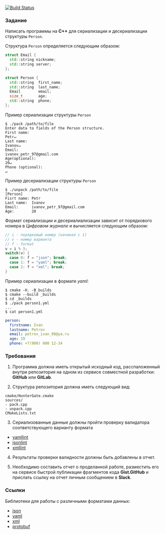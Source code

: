 [![Build Status](https://travis-ci.org/desta-study/lab13.svg?branch=master)](https://travis-ci.org/desta-study/lab13)

### Задание

Написать программы на **C++** для сериализации и десериализации структуры `Person`.

Структура `Person` определяется следующим образом:

```cpp
struct Email {
  std::string nickname;
  std::string server;
};

struct Person {
  std::string  first_name;
  std::string  last_name;
  Email        email;
  size_t       age;
  std::string  phone;
};
```

Пример сериализации структуры `Person` 
```ShellSession
$ ./pack /path/to/file
Enter data to fields of the Person structure.
First name:
Petr↵
Last name:
Ivanov↵
Email:
ivanov_petr_97@gmail.com
Age(optional):
20↵
Phone (optional):
↵
```

Пример десериализации структуры `Person` 
```ShellSession
$ ./unpack /path/to/file
[Person]
Fisrt name: Petr
Last name:  Ivanov
Email:      ivanov_petr_97@gmail.com
Age:        20
```

Формат сериализации и десериалиализации зависит от порядкового номера в *Цифровом журнале* и
вычисляется следующим образом:
```cpp
// i - порядковый номер (начиная с 1)
// v - номер варианта
// f - format
v = i % 3;
switch(v) {
  case 0: f = "json"; break;
  case 1: f = "yaml"; break;
  case 2: f = "xml"; break;
}
``` 

 Пример сериализации в формате *yaml*:
```ShellSession
$ cmake -H. -B_builds
$ cmake --build _builds
$ cd _builds
$ ./pack person1.yml
...
$ cat person1.yml
```

```yaml
person:
  firstname: Ivan
  lastname: Petrov
  email: petrov_ivan_98@ya.ru
  age: 19
  phone: +7(900) 000 12-34
```

### Требования

1. Программа должна иметь открытый исходный код, расспаложенный внутри репозитория
на одном из сервисе совместной разработки: **GitHub** или **GitLab**.

2. Структура репозитория должна иметь следующий вид:
```
cmake/HunterGate.cmake
sources/
- pack.cpp 
- unpack.cpp
CMakeLists.txt
```

3. Сериализованные данные должны пройти проверку валидатора соответствующего варианту формата
- [yamllint](https://github.com/adrienverge/yamllint)
- [jsonlint](https://github.com/zaach/jsonlint)
- [xmllint](http://xmlsoft.org/xmllint.html)

4. Результаты проверки валидности должны быть добавлены в отчет.

5. Необходимо составить отчет о проделанной работе, разместить его на сервисе быстрой публикации фрагментов кода **Gist.GitHub**
и прислать ссылку на отчет личным сообщением в **Slack**.

### Ссылки
Библиотеки для работы с различными форматами данных:
- [json](https://github.com/nlohmann/json)
- [yaml](https://github.com/jbeder/yaml-cpp)
- [xml](https://github.com/zeux/pugixml)
- [protobuf](https://github.com/google/protobuf)
